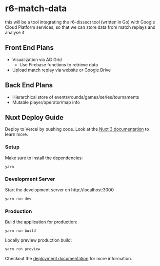# r6-match-data

this will be a tool integrating the r6-dissect tool (written in Go) with Google Cloud Platform services, so that we can store data from match replays and analyse it

## Front End Plans

- Visualization via AG Grid
  - Use Firebase functions to retrieve data
- Upload match replay via website or Google Drive

## Back End Plans

- Hierarchical store of events/rounds/games/series/tournaments
- Mutable player/operator/map info

## Nuxt Deploy Guide

Deploy to Vercel by pushing code.
Look at the [Nuxt 3 documentation](https://v3.nuxtjs.org) to learn more.

### Setup

Make sure to install the dependencies:

```bash
yarn
```

### Development Server

Start the development server on http://localhost:3000

```bash
yarn run dev
```

### Production

Build the application for production:

```bash
yarn run build
```

Locally preview production build:

```bash
yarn run preview
```

Checkout the [deployment documentation](https://v3.nuxtjs.org/guide/deploy/presets) for more information.
